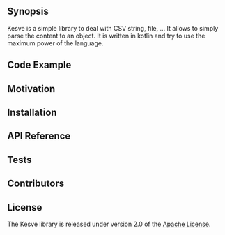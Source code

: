 ## Synopsis

Kesve is a simple library to deal with CSV string, file, ... It allows to simply parse the content to an object. It is written in kotlin and try to use the maximum power of the language.

## Code Example


## Motivation


## Installation


## API Reference


## Tests


## Contributors


## License

   The Kesve library is released under version 2.0 of the [Apache License](https://www.apache.org/licenses/LICENSE-2.0).
